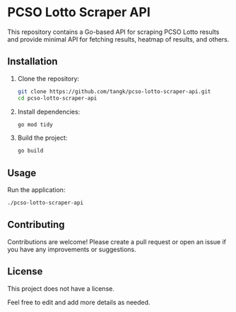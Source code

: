 # PCSO Lotto Scraper API

This repository contains a Go-based API for scraping PCSO Lotto results and provide minimal API for fetching results, heatmap of results, and others.

## Installation

1. Clone the repository:
    ```bash
    git clone https://github.com/tangk/pcso-lotto-scraper-api.git
    cd pcso-lotto-scraper-api
    ```

2. Install dependencies:
    ```bash
    go mod tidy
    ```

3. Build the project:
    ```bash
    go build
    ```

## Usage

Run the application:
```bash
./pcso-lotto-scraper-api
```

## Contributing

Contributions are welcome! Please create a pull request or open an issue if you have any improvements or suggestions.

## License

This project does not have a license.

Feel free to edit and add more details as needed.
